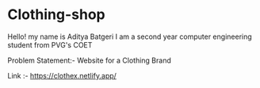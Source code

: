 # Clothing-shop

Hello! my name is Aditya Batgeri
I am a second year computer engineering student from PVG's COET

Problem Statement:- Website for a Clothing Brand

Link :- https://clothex.netlify.app/
